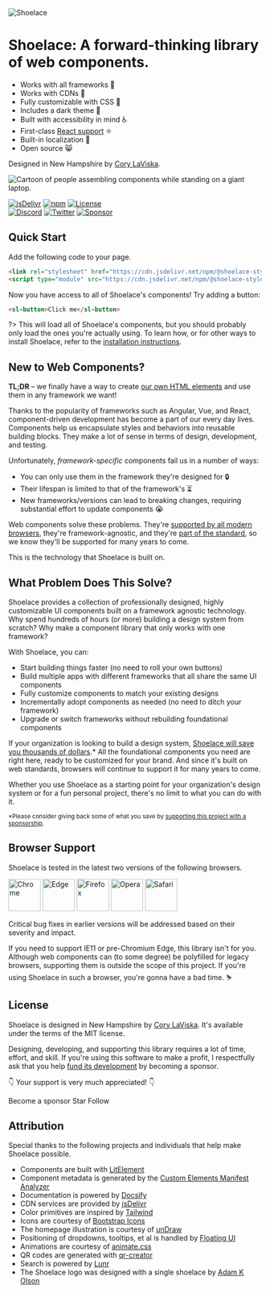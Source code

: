 <div class="splash">
<div class="splash-start">
<img class="splash-logo" src="/assets/images/wordmark.svg" alt="Shoelace">

# <sl-visually-hidden>Shoelace:</sl-visually-hidden> A forward-thinking library of web components.

- Works with all frameworks 🧩
- Works with CDNs 🚛
- Fully customizable with CSS 🎨
- Includes a dark theme 🌛
- Built with accessibility in mind ♿️
- First-class [React support](/frameworks/react) ⚛️
- Built-in localization 💬
- Open source 😸

Designed in New Hampshire by [Cory LaViska](https://twitter.com/claviska).

</div>
<div class="splash-end">
<img class="splash-image" src="/assets/images/undraw-content-team.svg" alt="Cartoon of people assembling components while standing on a giant laptop.">
</div>
</div>

[![jsDelivr](https://data.jsdelivr.com/v1/package/npm/@shoelace-style/shoelace/badge)](https://www.jsdelivr.com/package/npm/@shoelace-style/shoelace)
[![npm](https://img.shields.io/npm/dw/@shoelace-style/shoelace?label=npm&style=flat-square)](https://www.npmjs.com/package/@shoelace-style/shoelace)
[![License](https://img.shields.io/badge/license-MIT-232323.svg?style=flat-square)](https://github.com/shoelace-style/shoelace/blob/next/LICENSE.md)<br>
[![Discord](https://img.shields.io/badge/Discord-Join%20the%20chat-5965f2.svg?style=flat-square&logo=discord&logoColor=white)](https://discord.gg/mg8f26C)
[![Twitter](https://img.shields.io/badge/Twitter-Follow-00acee.svg?style=flat-square&logo=twitter&logoColor=white)](https://twitter.com/shoelace_style)
[![Sponsor](https://img.shields.io/badge/GitHub-Code-232323.svg?style=flat-square&logo=github&logoColor=white)](https://github.com/shoelace-style/shoelace)

## Quick Start

Add the following code to your page.

```html
<link rel="stylesheet" href="https://cdn.jsdelivr.net/npm/@shoelace-style/shoelace@%VERSION%/dist/themes/light.css" />
<script type="module" src="https://cdn.jsdelivr.net/npm/@shoelace-style/shoelace@%VERSION%/dist/shoelace.js"></script>
```

Now you have access to all of Shoelace's components! Try adding a button:

```html preview expanded
<sl-button>Click me</sl-button>
```

?> This will load all of Shoelace's components, but you should probably only load the ones you're actually using. To learn how, or for other ways to install Shoelace, refer to the [installation instructions](getting-started/installation).

## New to Web Components?

**TL;DR** – we finally have a way to create [our own HTML elements](https://html.spec.whatwg.org/multipage/custom-elements.html) and use them in any framework we want!

Thanks to the popularity of frameworks such as Angular, Vue, and React, component-driven development has become a part of our every day lives. Components help us encapsulate styles and behaviors into reusable building blocks. They make a lot of sense in terms of design, development, and testing.

Unfortunately, _framework-specific_ components fail us in a number of ways:

- You can only use them in the framework they're designed for 🔒
- Their lifespan is limited to that of the framework's ⏳
- New frameworks/versions can lead to breaking changes, requiring substantial effort to update components 😭

Web components solve these problems. They're [supported by all modern browsers](https://caniuse.com/#feat=custom-elementsv1), they're framework-agnostic, and they're [part of the standard](https://developer.mozilla.org/en-US/docs/Web/Web_Components), so we know they'll be supported for many years to come.

This is the technology that Shoelace is built on.

## What Problem Does This Solve?

Shoelace provides a collection of professionally designed, highly customizable UI components built on a framework agnostic technology. Why spend hundreds of hours (or more) building a design system from scratch? Why make a component library that only works with one framework?

With Shoelace, you can:

- Start building things faster (no need to roll your own buttons)
- Build multiple apps with different frameworks that all share the same UI components
- Fully customize components to match your existing designs
- Incrementally adopt components as needed (no need to ditch your framework)
- Upgrade or switch frameworks without rebuilding foundational components

If your organization is looking to build a design system, [Shoelace will save you thousands of dollars](https://medium.com/eightshapes-llc/and-you-thought-buttons-were-easy-26eb5b5c1871).\* All the foundational components you need are right here, ready to be customized for your brand. And since it's built on web standards, browsers will continue to support it for many years to come.

Whether you use Shoelace as a starting point for your organization's design system or for a fun personal project, there's no limit to what you can do with it.

<small>\*Please consider giving back some of what you save by [supporting this project with a sponsorship](https://github.com/sponsors/claviska).</small>

## Browser Support

Shoelace is tested in the latest two versions of the following browsers.

<img src="/assets/images/chrome.png" alt="Chrome" width="64" height="64">
<img src="/assets/images/edge.png" alt="Edge" width="64" height="64">
<img src="/assets/images/firefox.png" alt="Firefox" width="64" height="64">
<img src="/assets/images/opera.png" alt="Opera" width="64" height="64">
<img src="/assets/images/safari.png" alt="Safari" width="64" height="64">

Critical bug fixes in earlier versions will be addressed based on their severity and impact.

If you need to support IE11 or pre-Chromium Edge, this library isn't for you. Although web components can (to some degree) be polyfilled for legacy browsers, supporting them is outside the scope of this project. If you're using Shoelace in such a browser, you're gonna have a bad time. ⛷

## License

Shoelace is designed in New Hampshire by [Cory LaViska](https://twitter.com/claviska). It's available under the terms of the MIT license.

Designing, developing, and supporting this library requires a lot of time, effort, and skill. If you're using this software to make a profit, I respectfully ask that you help [fund its development](https://github.com/sponsors/claviska) by becoming a sponsor.

👇 Your support is very much appreciated! 👇

<sl-button class="repo-button repo-button--sponsor" href="https://github.com/sponsors/claviska" target="_blank">
  <sl-icon slot="prefix" name="heart"></sl-icon> Become a sponsor
</sl-button>

<sl-button class="repo-button repo-button--github" href="https://github.com/shoelace-style/shoelace/stargazers" target="_blank">
  <sl-icon slot="prefix" name="github"></sl-icon> Star
</sl-button>

<sl-button class="repo-button repo-button--twitter" href="https://twitter.com/shoelace_style" target="_blank">
  <sl-icon slot="prefix" name="twitter"></sl-icon> Follow
</sl-button>

## Attribution

Special thanks to the following projects and individuals that help make Shoelace possible.

- Components are built with [LitElement](https://lit-element.polymer-project.org/)
- Component metadata is generated by the [Custom Elements Manifest Analyzer](https://github.com/open-wc/custom-elements-manifest)
- Documentation is powered by [Docsify](https://docsify.js.org/)
- CDN services are provided by [jsDelivr](https://www.jsdelivr.com/)
- Color primitives are inspired by [Tailwind](https://tailwindcss.com/)
- Icons are courtesy of [Bootstrap Icons](https://icons.getbootstrap.com/)
- The homepage illustration is courtesy of [unDraw](https://undraw.co/)
- Positioning of dropdowns, tooltips, et al is handled by [Floating UI](https://floating-ui.com/)
- Animations are courtesy of [animate.css](https://animate.style/)
- QR codes are generated with [qr-creator](https://github.com/nimiq/qr-creator)
- Search is powered by [Lunr](https://lunrjs.com/)
- The Shoelace logo was designed with a single shoelace by [Adam K Olson](https://twitter.com/adamkolson)
